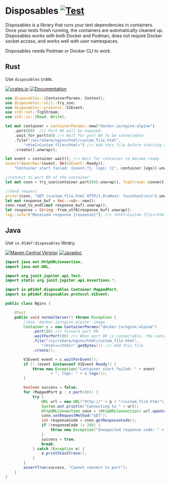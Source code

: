 # Disposables [![Test](https://github.com/akashrawal/disposables/actions/workflows/test.yaml/badge.svg)](https://github.com/akashrawal/disposables/actions/workflows/test.yaml)

Disposables is a library that runs your test dependencies in containers.
Once your tests finish running, the containers are automatically cleaned up.
Disposables works with both Docker and Podman, does not require Docker socket
access, and works well with user namespaces.

Disposables needs Podman or Docker CLI to work.

## Rust

Use `disposables` crate.

[![crates.io](https://img.shields.io/crates/v/disposables)](https://crates.io/crates/disposables)
[![Documentation](https://docs.rs/disposables/badge.svg)](https://docs.rs/disposables)

```rust
use disposables::{ContainerParams, Context};
use disposables::util::try_use;
use disposables::protocol::V1Event;
use std::net::TcpStream;
use std::io::{Read, Write};

let mut container = ContainerParams::new("docker.io/nginx:alpine")
    .port(80)  //< Port 80 will be exposed
    .wait_for_port(80) //< Wait for port 80 to be connectable
    .file("/usr/share/nginx/html/custom_file.html",
        "<html>Custom file</html>") //< Add this file before starting entrypoint
    .create().unwrap();

let event = container.wait(); //< Wait for container to become ready
assert!(matches!(event, Ok(V1Event::Ready)),
    "Container start failed: {event:?}, logs: {}", container.logs().unwrap());

//Connect to port 80 of the container
let mut conn = try_use(container.port(80).unwrap(), TcpStream::connect).unwrap();

//Send request
write!(conn, "GET /custom_file.html HTTP/1.0\nHost: localhost\n\n").unwrap();
let mut response_buf = Vec::<u8>::new();
conn.read_to_end(&mut response_buf).unwrap();
let response = String::from_utf8(response_buf).unwrap();
log::info!("Received response {response}"); //< <html>Custom file</html>
```

## Java

Use `io.01def:disposables` library. 

[![Maven Central Version](https://img.shields.io/maven-central/v/io.01def/disposables)](https://central.sonatype.com/artifact/io.01def/disposables)
[![Javadoc](https://javadoc.io/badge2/io.01def/disposables/javadoc.svg)](https://javadoc.io/doc/io.01def/disposables)

```java
import java.net.HttpURLConnection;
import java.net.URL;

import org.junit.jupiter.api.Test;
import static org.junit.jupiter.api.Assertions.*;

import io.p01def.disposables.Container.MappedPort;
import io.p01def.disposables.protocol.V1Event;

public class Nginx {

	@Test
	public void normalServer() throws Exception {
		//Use 'docker.io/nginx:alpine' image
		Container c = new ContainerParams("docker.io/nginx:alpine")
			.port(80) //< Forward port 80
			.waitForPort(80) //< When port 80 is connectable, the container is ready
			.file("/usr/share/nginx/html/custom_file.html",
				"<html></html>".getBytes()) //< Add this file
			.create();

		V1Event event = c.waitForEvent();
		if (! (event instanceof V1Event.Ready)) {
			throw new Exception("Container start failed: " + event 
					+ ", logs: " + c.logs());
		}

		boolean success = false;
		for (MappedPort p : c.port(80)) {
			try {
				URL url = new URL("http://" + p + "/custom_file.html");
				System.out.println("Connecting to " + url);
				HttpURLConnection conn = (HttpURLConnection) url.openConnection();
				conn.setRequestMethod("GET");
				int responseCode = conn.getResponseCode();
				if (responseCode != 200) {
					throw new Exception("Unexpected response code: " + responseCode);
				}
				success = true;
				break;
			} catch (Exception e) {
				e.printStackTrace();
			}
		}
		assertTrue(success, "Cannot connect to port");
	}
}
```
